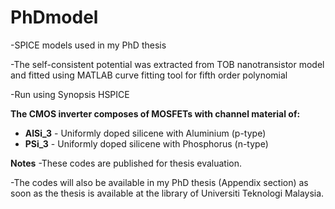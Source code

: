 # **PhDmodel**

-SPICE models used in my PhD thesis

-The self-consistent potential was extracted from TOB nanotransistor model and fitted using MATLAB curve fitting tool for fifth order polynomial 

-Run using Synopsis HSPICE

**The CMOS inverter composes of MOSFETs with channel material of:**

* **AlSi_3** - Uniformly doped silicene with Aluminium (p-type)
* **PSi_3** - Uniformly doped silicene with Phosphorus (n-type)


**Notes**
-These codes are published for thesis evaluation.

-The codes will also be available in my PhD thesis (Appendix section) as soon as the thesis is available at the library of Universiti Teknologi Malaysia.
